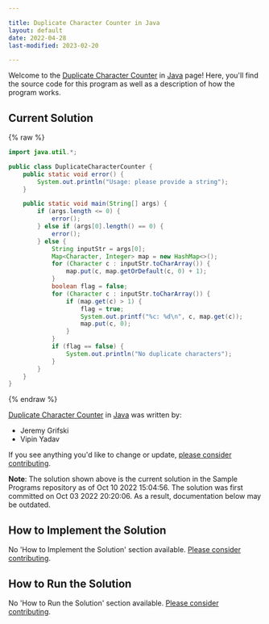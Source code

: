 ```yaml
---

title: Duplicate Character Counter in Java
layout: default
date: 2022-04-28
last-modified: 2023-02-20

---
```


Welcome to the [Duplicate Character Counter](https://sampleprograms.io/projects/duplicate-character-counter) in [Java](https://sampleprograms.io/languages/java) page! Here, you'll find the source code for this program as well as a description of how the program works.

## Current Solution

{% raw %}

```java
import java.util.*;

public class DuplicateCharacterCounter {
    public static void error() {
        System.out.println("Usage: please provide a string");
    }

    public static void main(String[] args) {
        if (args.length <= 0) {
            error();
        } else if (args[0].length() == 0) {
            error();
        } else {
            String inputStr = args[0];
            Map<Character, Integer> map = new HashMap<>();
            for (Character c : inputStr.toCharArray()) {
                map.put(c, map.getOrDefault(c, 0) + 1);
            }
            boolean flag = false;
            for (Character c : inputStr.toCharArray()) {
                if (map.get(c) > 1) {
                    flag = true;
                    System.out.printf("%c: %d\n", c, map.get(c));
                    map.put(c, 0);
                }
            }
            if (flag == false) {
                System.out.println("No duplicate characters");
            }
        }
    }
}
```

{% endraw %}

[Duplicate Character Counter](https://sampleprograms.io/projects/duplicate-character-counter) in [Java](https://sampleprograms.io/languages/java) was written by:

- Jeremy Grifski
- Vipin Yadav

If you see anything you'd like to change or update, [please consider contributing](https://github.com/TheRenegadeCoder/sample-programs).

**Note**: The solution shown above is the current solution in the Sample Programs repository as of Oct 10 2022 15:04:56. The solution was first committed on Oct 03 2022 20:20:06. As a result, documentation below may be outdated.

## How to Implement the Solution

No 'How to Implement the Solution' section available. [Please consider contributing](https://github.com/TheRenegadeCoder/sample-programs-website).

## How to Run the Solution

No 'How to Run the Solution' section available. [Please consider contributing](https://github.com/TheRenegadeCoder/sample-programs-website).
